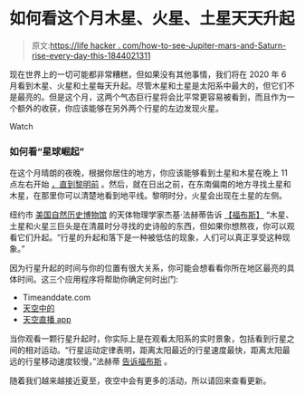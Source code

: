 # 如何看这个月木星、火星、土星天天升起

> 原文:[https://life hacker . com/how-to-see-Jupiter-mars-and-Saturn-rise-every-day-this-1844021311](https://lifehacker.com/how-to-see-jupiter-mars-and-saturn-rise-every-day-this-1844021311)

现在世界上的一切可能都非常糟糕，但如果没有其他事情，我们将在 2020 年 6 月看到木星、火星和土星每天升起。尽管木星和土星是太阳系中最大的，但它们不是最亮的。但是这个月，这两个气态巨行星将会比平常更容易被看到，而且作为一个额外的收获，你应该能够在另外两个行星的左边发现火星。

Watch

### 如何看“星球崛起”

在这个月晴朗的夜晚，根据你居住的地方，你应该能够看到土星和木星在晚上 11 点左右开始 [，直到黎明前](https://skyandtelescope.org/observing/this-weeks-sky-at-a-glance-may-29-june-6-2/) 。然后，就在日出之前，在东南偏南的地方寻找土星和木星，在那里你可以清楚地看到地平线。黎明时分，火星会出现在土星的左侧。

纽约市 [美国自然历史博物馆](https://www.amnh.org/) 的天体物理学家杰基·法赫蒂告诉 [【福布斯】](https://www.forbes.com/sites/jamiecartereurope/2020/06/08/how-to-see-a-planet-rise-this-week-as-a-trifecta-of-jupiter-saturn-and-mars-graces-the-night-sky/#4bd3e962b00d) “木星、土星和火星三巨头是在清晨时分寻找的史诗般的东西，但如果你想熬夜，你可以观看它们升起。“行星的升起和落下是一种被低估的现象，人们可以真正享受这种现象。”

因为行星升起的时间与你的位置有很大关系，你可能会想看看你所在地区最亮的具体时间。这三个应用程序将帮助你确定何时出门:

*   Timeanddate.com
*   [天空中的](https://in-the-sky.org/whatsup_times.php)
*   [天空直播 app](http://vitotechnology.com/sky-live.html)

当你观看一颗行星升起时，你实际上是在观看太阳系的实时景象，包括看到行星之间的相对运动。“行星运动定律表明，距离太阳最近的行星速度最快，距离太阳最远的行星移动速度较慢，”法赫蒂 [告诉福布斯](https://www.forbes.com/sites/jamiecartereurope/2020/06/08/how-to-see-a-planet-rise-this-week-as-a-trifecta-of-jupiter-saturn-and-mars-graces-the-night-sky/#4bd3e962b00d) 。

随着我们越来越接近夏至，夜空中会有更多的活动，所以请回来查看更新。